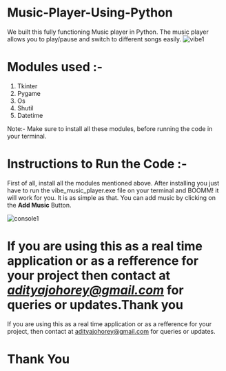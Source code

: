 # Music-Player-Using-Python

 We built this fully functioning Music player in Python. The music player allows you to play/pause and switch to different songs easily.
![vibe1](https://user-images.githubusercontent.com/89715078/142563098-72d52005-d13f-414a-9350-b1ba7a2e19b3.png)

# Modules used :-
1. Tkinter
2. Pygame
3. Os
4. Shutil
5. Datetime

Note:- Make sure to install all these modules, before running the code in your terminal.

# Instructions to Run the Code :-

First of all, install all the modules mentioned above. After installing you just have to run the vibe_music_player.exe file on your terminal and BOOMM! it will work for you. It is as simple as that. You can add music by clicking on the **Add Music** Button.


![console1](https://user-images.githubusercontent.com/89715078/142563615-d51add34-c9e5-475a-9e66-ef63cab2233a.png)

# If you are using this as a real time application or as a refference for your project then contact at ***adityajohorey@gmail.com*** for queries or updates.Thank you

If you are using this as a real time application or as a refference for your project,
then contact at adityajohorey@gmail.com for queries or updates.
# Thank You
